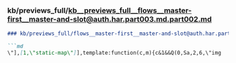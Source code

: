 ### kb/previews_full/kb__previews_full__flows__master-first__master-and-slot@auth.har.part003.md.part002.md

```md
### kb/previews_full/flows__master-first__master-and-slot@auth.har.part003.md (part 002)

```md
\"],[1,\"static-map\"]],template:function(c,m){c&1&&Q(0,Sa,2,6,\"img
```

```

```

